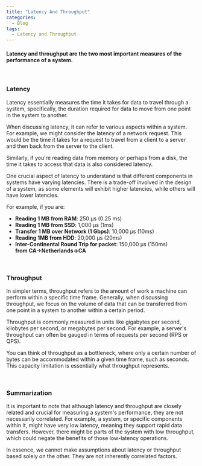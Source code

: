 ```yaml
---
title: "Latency And Throughput"
categories:
  - Blog
tags:
  - Latency and Throughput
---
```


#### Latency and throughput are the two most important measures of the performance of a system. 

<br>

### Latency

Latency essentially measures the time it takes for data to travel through a system, specifically, the duration required for data to move from one point in the system to another.

When discussing latency, it can refer to various aspects within a system. For example, we might consider the latency of a network request. This would be the time it takes for a request to travel from a client to a server and then back from the server to the client.

Similarly, if you're reading data from memory or perhaps from a disk, the time it takes to access that data is also considered latency.

One crucial aspect of latency to understand is that different components in systems have varying latencies. There is a trade-off involved in the design of a system, as some elements will exhibit higher latencies, while others will have lower latencies.

For example, if you are: 
- **Reading 1 MB from RAM**: 250 μs (0.25 ms)
- **Reading 1 MB from SSD**: 1,000 μs (1ms)
- **Transfer 1 MB over Network (1 Gbps)**: 10,000 μs (10ms)
- **Reading 1MB from HDD**: 20,000 μs (20ms)
- **Inter-Continental Round Trip for packet**: 150,000 μs (150ms) <br>
  **from CA->Netherlands->CA**


<br>

### Throughput 

In simpler terms, throughput refers to the amount of work a machine can perform within a specific time frame. Generally, when discussing throughput, we focus on the volume of data that can be transferred from one point in a system to another within a certain period.

Throughput is commonly measured in units like gigabytes per second, kilobytes per second, or megabytes per second. For example, a server's throughput can often be gauged in terms of requests per second (RPS or QPS).

You can think of throughput as a bottleneck, where only a certain number of bytes can be accommodated within a given time frame, such as seconds. This capacity limitation is essentially what throughput represents.


<br>

### Summarization

It is important to note that although latency and throughput are closely related and crucial for measuring a system's performance, they are not necessarily correlated. For example, a system, or specific components within it, might have very low latency, meaning they support rapid data transfers. However, there might be parts of the system with low throughput, which could negate the benefits of those low-latency operations.

In essence, we cannot make assumptions about latency or throughput based solely on the other. They are not inherently correlated factors.